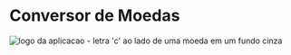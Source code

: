 # Conversor de Moedas
![logo da aplicacao - letra 'c' ao lado de uma moeda em um fundo cinza](conversor-de-moedas/src/img/$)
